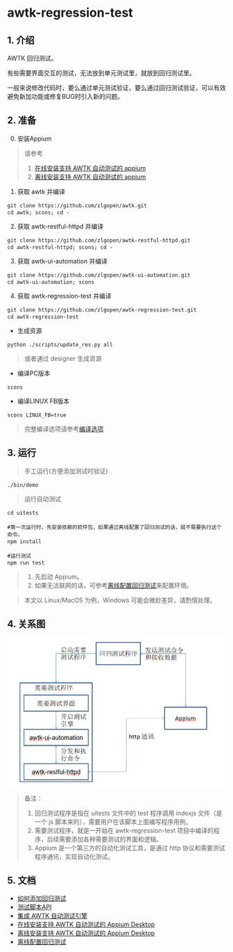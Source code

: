# awtk-regression-test

## 1. 介绍

AWTK 回归测试。

有些需要界面交互的测试，无法放到单元测试里，就放到回归测试里。

一般来说修改代码时，要么通过单元测试验证，要么通过回归测试验证，可以有效避免新加功能或修复BUG时引入新的问题。

## 2. 准备

0. 安装Appium

> 请参考
>
> 1. [在线安装支持 AWTK 自动测试的 appium](https://github.com/zlgopen/awtk-ui-automation/blob/master/docs/how_to_install_appium_for_awtk.md)
> 2. [离线安装支持 AWTK 自动测试的 appium](https://github.com/zlgopen/awtk-ui-automation/blob/master/docs/how_to_offline_install_appium_for_awtk.md)

1. 获取 awtk 并编译

```
git clone https://github.com/zlgopen/awtk.git
cd awtk; scons; cd -
```

2. 获取 awtk-restful-httpd 并编译
```
git clone https://github.com/zlgopen/awtk-restful-httpd.git
cd awtk-restful-httpd; scons; cd -
```

3. 获取 awtk-ui-automation 并编译
```
git clone https://github.com/zlgopen/awtk-ui-automation.git
cd awtk-ui-automation; scons
```

4. 获取 awtk-regression-test 并编译

```
git clone https://github.com/zlgopen/awtk-regression-test.git
cd awtk-regression-test
```

* 生成资源

```
python ./scripts/update_res.py all
```

> 或者通过 designer 生成资源

* 编译PC版本

```
scons
```

* 编译LINUX FB版本

```
scons LINUX_FB=true
```

> 完整编译选项请参考[编译选项](https://github.com/zlgopen/awtk-widget-generator/blob/master/docs/build_options.md)


## 3. 运行

> 手工运行(方便添加测试时验证)

```
./bin/demo
```

> 运行自动测试

```
cd uitests

#第一次运行时，先安装依赖的软件包，如果通过离线配置了回归测试的话，就不需要执行这个命令。
npm install

#运行测试
npm run test
```

> 1. 先启动 Appium。
> 2. 如果无法联网的话，可参考[离线配置回归测试]()来配置环境。

> 本文以 Linux/MacOS 为例，Windows 可能会微妙差异，请酌情处理。

## 4. 关系图

![diagram](./docs/images/diagram.png)

> 备注：
>
> 1. 回归测试程序是指在 uitests 文件中的 test 程序调用 indexjs 文件（是一个 js 脚本来的），需要用户在该脚本上面编写程序用例。
> 2. 需要测试程序，就是一开始在 awtk-regression-test 项目中编译的程序，后续需要添加各种需要测试的界面和逻辑。
> 3. Appium 是一个第三方的自动化测试工具，是通过 http 协议和需要测试程序通讯，实现自动化测试。

## 5. 文档

* [如何添加回归测试](docs/how_to_add_new_test.md)
* [测试脚本API](https://github.com/zlgopen/awtk-ui-automation/blob/master/docs/api.md)
* [集成 AWTK 自动测试引擎](docs/how_to_integrate_awtktk_ui_automation.md)
* [在线安装支持 AWTK 自动测试的 Appium Desktop](docs/how_to_install_appium_for_awtk.md)
* [离线安装支持 AWTK 自动测试的 Appium Desktop](https://github.com/zlgopen/awtk-ui-automation/blob/master/docs/how_to_offline_install_appium_for_awtk.md)
* [离线配置回归测试](docs/how_to_offline_configure.md)

